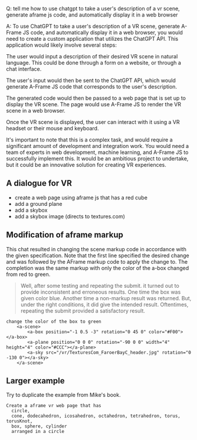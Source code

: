Q:
tell me how to use chatgpt to take a user's description of a vr scene, generate aframe js code, and automatically display it in a web browser

A:
To use ChatGPT to take a user's description of a VR scene, generate A-Frame JS code, and automatically display it in a web browser, you would need to create a custom application that utilizes the ChatGPT API. This application would likely involve several steps:

The user would input a description of their desired VR scene in natural language. This could be done through a form on a website, or through a chat interface.

The user's input would then be sent to the ChatGPT API, which would generate A-Frame JS code that corresponds to the user's description.

The generated code would then be passed to a web page that is set up to display the VR scene. The page would use A-Frame JS to render the VR scene in a web browser.

Once the VR scene is displayed, the user can interact with it using a VR headset or their mouse and keyboard.

It's important to note that this is a complex task, and would require a significant amount of development and integration work. You would need a team of experts in web development, machine learning, and A-Frame JS to successfully implement this. It would be an ambitious project to undertake, but it could be an innovative solution for creating VR experiences.

## A dialogue for VR
- create a web page using aframe js that has a red cube
- add a ground plane
- add a skybox
- add a skybox image (directs to textures.com)

## Modification of aframe markup
This chat resulted in changing the scene markup code
in accordance with the given specification.
Note that the first line specified the desired change
and was followed by the AFrame markup code to apply the
change to. The completion was the same markup with only
the color of the a-box changed from red to green.
> Well, after some testing and repeating the submit. it turned out 
> to provide inconsistent and erroneous results.
> One time the box was given color blue.
> Another time a non-markup result was returned.
> But, under the right conditions, it did give the intended result.
> Oftentimes, repeating the submit provided a satisfactory result.
```
change the color of the box to green
    <a-scene>
        <a-box position="-1 0.5 -3" rotation="0 45 0" color="#F00"></a-box>
        <a-plane position="0 0 0" rotation="-90 0 0" width="4" height="4" color="#CCC"></a-plane>
        <a-sky src="/vr/TexturesCom_FaroerBayC_header.jpg" rotation="0 -130 0"></a-sky>
    </a-scene>
```

## Larger example
Try to duplicate the example from Mike's book.
```
Create a aframe vr web page that has
  circle,
  cone, dodecahedron, icosahedron, octahedron, tetrahedron, torus, torusKnot,
  box, sphere, cylinder
  arranged in a circle
```
